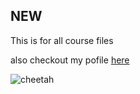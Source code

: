 ## NEW

This is for all course files


also checkout my pofile [here](https://www.youtube.com/)

![cheetah](https://user-images.githubusercontent.com/46629060/79016774-6d922980-7b35-11ea-82e0-20b49d43a7e5.jpg)

